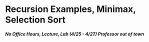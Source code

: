 # Recursion Examples, Minimax, Selection Sort
##### No Office Hours, Lecture, Lab (4/25 - 4/27) Professor out of town


